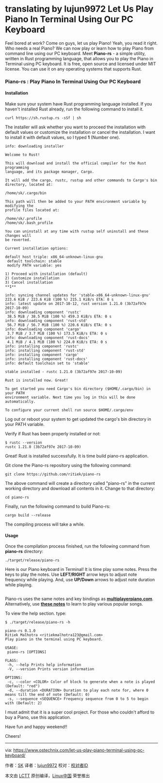 translating by lujun9972
Let Us Play Piano In Terminal Using Our PC Keyboard
======
Feel bored at work? Come on guys, let us play Piano! Yeah, you read it right. Who needs a real Piano? We can now play or learn how to play Piano from command line using our PC keyboard. Meet **Piano-rs** - a simple utility, written in Rust programming language, that allows you to play the Piano in Terminal using PC keyboard. It is free, open source and licensed under MIT license. You can use it on any operating systems that supports Rust.

### Piano-rs : Play Piano In Terminal Using Our PC Keyboard

#### Installation

Make sure your system have Rust programming language installed. If you haven't installed Rust already, run the following command to install it.
```
curl https://sh.rustup.rs -sSf | sh
```

The installer will ask whether you want to proceed the installation with default values or customize the installation or cancel the installation. I want to install it with default values, so I typed **1** (Number one).
```
info: downloading installer

Welcome to Rust!

This will download and install the official compiler for the Rust programming
language, and its package manager, Cargo.

It will add the cargo, rustc, rustup and other commands to Cargo's bin
directory, located at:

/home/sk/.cargo/bin

This path will then be added to your PATH environment variable by modifying the
profile files located at:

/home/sk/.profile
/home/sk/.bash_profile

You can uninstall at any time with rustup self uninstall and these changes will
be reverted.

Current installation options:

default host triple: x86_64-unknown-linux-gnu
 default toolchain: stable
 modify PATH variable: yes

1) Proceed with installation (default)
2) Customize installation
3) Cancel installation
**1**

info: syncing channel updates for 'stable-x86_64-unknown-linux-gnu'
223.6 KiB / 223.6 KiB (100 %) 215.1 KiB/s ETA: 0 s
info: latest update on 2017-10-12, rust version 1.21.0 (3b72af97e 2017-10-09)
info: downloading component 'rustc'
 38.5 MiB / 38.5 MiB (100 %) 459.3 KiB/s ETA: 0 s
info: downloading component 'rust-std'
 56.7 MiB / 56.7 MiB (100 %) 220.6 KiB/s ETA: 0 s
info: downloading component 'cargo'
 3.7 MiB / 3.7 MiB (100 %) 173.5 KiB/s ETA: 0 s
info: downloading component 'rust-docs'
 4.1 MiB / 4.1 MiB (100 %) 224.0 KiB/s ETA: 0 s
info: installing component 'rustc'
info: installing component 'rust-std'
info: installing component 'cargo'
info: installing component 'rust-docs'
info: default toolchain set to 'stable'

stable installed - rustc 1.21.0 (3b72af97e 2017-10-09)

Rust is installed now. Great!

To get started you need Cargo's bin directory ($HOME/.cargo/bin) in your PATH
environment variable. Next time you log in this will be done automatically.

To configure your current shell run source $HOME/.cargo/env
```

Log out or reboot your system to get updated the cargo's bin directory in your PATH variable.

Verify if Rust has been properly installed or not:
```
$ rustc --version
rustc 1.21.0 (3b72af97e 2017-10-09)
```

Great! Rust is installed successfully. It is time build piano-rs application.

Git clone the Piano-rs repository using the following command:
```
git clone https://github.com/ritiek/piano-rs
```

The above command will create a directory called "piano-rs" in the current working directory and download all contents in it. Change to that directory:
```
cd piano-rs
```

Finally, run the following command to build Piano-rs:
```
cargo build --release
```

The compiling process will take a while.

#### Usage

Once the compilation process finished, run the following command from **piano-rs** directory:
```
./target/release/piano-rs
```

Here is our Piano keyboard in Terminal! It is time play some notes. Press the keys to play the notes. Use **LEFT/RIGHT** arrow keys to adjust note frequency while playing. And, use **UP/Down** arrows to adjust note duration while playing.

[![][1]][2]

Piano-rs uses the same notes and key bindings as [**multiplayerpiano.com**][3]. Alternatively, use [**these notes**][4] to learn to play various popular songs.

To view the help section. type:
```
$ ./target/release/piano-rs -h
```
```
piano-rs 0.1.0
Ritiek Malhotra <ritiekmalhotra123@gmail.com>
Play piano in the terminal using PC keyboard.

USAGE:
 piano-rs [OPTIONS]

FLAGS:
 -h, --help Prints help information
 -V, --version Prints version information

OPTIONS:
 -c, --color <COLOR> Color of block to generate when a note is played (Default: "red")
 -d, --duration <DURATION> Duration to play each note for, where 0 means till the end of note (Default: 0)
 -s, --sequence <SEQUENCE> Frequency sequence from 0 to 5 to begin with (Default: 2)
```

I must admit that it is a super cool project. For those who couldn't afford to buy a Piano, use this application.

Have fun and happy weekend!!

Cheers!



--------------------------------------------------------------------------------

via: https://www.ostechnix.com/let-us-play-piano-terminal-using-pc-keyboard/

作者：[SK][a]
译者：[lujun9972](https://github.com/lujun9972)
校对：[校对者ID](https://github.com/校对者ID)

本文由 [LCTT](https://github.com/LCTT/TranslateProject) 原创编译，[Linux中国](https://linux.cn/) 荣誉推出

[a]:https://www.ostechnix.com/author/sk/
[1]:data:image/gif;base64,R0lGODlhAQABAIAAAAAAAP///yH5BAEAAAAALAAAAAABAAEAAAIBRAA7
[2]:http://www.ostechnix.com/wp-content/uploads/2017/10/Piano.png ()
[3]:http://www.multiplayerpiano.com/
[4]:https://pastebin.com/CX1ew0uB
